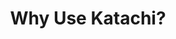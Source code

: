 ---
id: why-use-katachi
title: Why Use Katachi?
sidebar_label: Why Use Katachi?
slug: /why-use-katachi
---